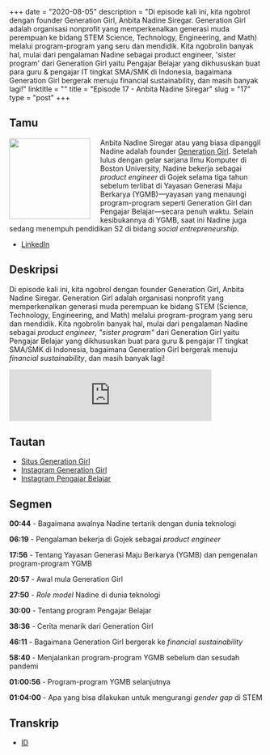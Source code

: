 +++
date = "2020-08-05"
description = "Di episode kali ini, kita ngobrol dengan founder Generation Girl, Anbita Nadine Siregar. Generation Girl adalah organisasi nonprofit yang memperkenalkan generasi muda perempuan ke bidang STEM Science, Technology, Engineering, and Math) melalui program-program yang seru dan mendidik. Kita ngobrolin banyak hal, mulai dari pengalaman Nadine sebagai product engineer, 'sister program' dari Generation Girl yaitu Pengajar Belajar yang dikhususkan buat para guru & pengajar IT tingkat SMA/SMK di Indonesia, bagaimana Generation Girl bergerak menuju financial sustainability, dan masih banyak lagi!"
linktitle = ""
title = "Episode 17 - Anbita Nadine Siregar"
slug = "17"
type = "post"
+++

## Tamu

<img style="float: left; width: 160px; margin-right: 20px;" src="/img/ep17.jpg">

Anbita Nadine Siregar atau yang biasa dipanggil Nadine adalah founder [Generation Girl](https://www.generationgirl.org/). Setelah lulus dengan gelar sarjana Ilmu Komputer di Boston University, Nadine bekerja sebagai *product engineer* di Gojek selama tiga tahun sebelum terlibat di Yayasan Generasi Maju Berkarya (YGMB)—yayasan yang menaungi program-program seperti Generation Girl dan Pengajar Belajar—secara penuh waktu. Selain kesibukannya di YGMB, saat ini Nadine juga sedang menempuh pendidikan S2 di bidang *social entrepreneurship*.

- [LinkedIn](hhttps://www.linkedin.com/in/anbitasiregar/)

## Deskripsi

Di episode kali ini, kita ngobrol dengan founder Generation Girl, Anbita Nadine Siregar. Generation Girl adalah organisasi nonprofit yang memperkenalkan generasi muda perempuan ke bidang STEM (Science, Technology, Engineering, and Math) melalui program-program yang seru dan mendidik. Kita ngobrolin banyak hal, mulai dari pengalaman Nadine sebagai *product engineer*, *"sister program"* dari Generation Girl yaitu Pengajar Belajar yang dikhususkan buat para guru & pengajar IT tingkat SMA/SMK di Indonesia, bagaimana Generation Girl bergerak menuju *financial sustainability*, dan masih banyak lagi!

<iframe src="https://anchor.fm/kartini-teknologi/embed/episodes/Episode-17---Berkarir-di-bidang-STEM-sebagai-perempuan-ehrga2" height="102px" width="400px" frameborder="0" scrolling="no"></iframe>

## Tautan

- [Situs Generation Girl](https://www.generationgirl.org/)
- [Instagram Generation Girl](https://instagram.com/generationgirl.id/)
- [Instagram Pengajar Belajar](https://instagram.com/pengajarbelajar.id/)

## Segmen

**00:44** - Bagaimana awalnya Nadine tertarik dengan dunia teknologi

**06:19** - Pengalaman bekerja di Gojek sebagai *product engineer*

**17:56** - Tentang Yayasan Generasi Maju Berkarya (YGMB) dan pengenalan program-program YGMB

**20:57** - Awal mula Generation Girl

**27:50** - *Role model* Nadine di dunia teknologi

**30:00** - Tentang program Pengajar Belajar

**38:36** - Cerita menarik dari Generation Girl

**46:11** - Bagaimana Generation Girl bergerak ke *financial sustainability*

**58:40** - Menjalankan program-program YGMB sebelum dan sesudah pandemi

**01:00:56** - Program-program YGMB selanjutnya

**01:04:00** - Apa yang bisa dilakukan untuk mengurangi *gender gap* di STEM

## Transkrip

- [ID](transcript)
